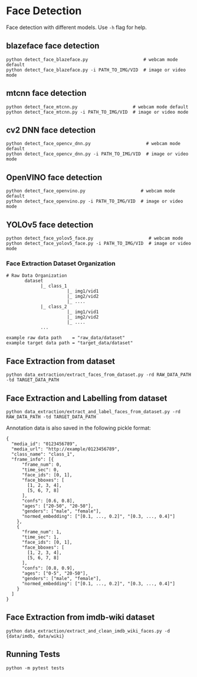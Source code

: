 # Face Detection

Face detection with different models. Use `-h` flag for help.

## blazeface face detection

```shell
python detect_face_blazeface.py                     # webcam mode default
python detect_face_blazeface.py -i PATH_TO_IMG/VID  # image or video mode
```

## mtcnn face detection

```shell
python detect_face_mtcnn.py                     # webcam mode default
python detect_face_mtcnn.py -i PATH_TO_IMG/VID  # image or video mode
```

## cv2 DNN face detection

```shell
python detect_face_opencv_dnn.py                     # webcam mode default
python detect_face_opencv_dnn.py -i PATH_TO_IMG/VID  # image or video mode
```

## OpenVINO face detection

```shell
python detect_face_openvino.py                     # webcam mode default
python detect_face_openvino.py -i PATH_TO_IMG/VID  # image or video mode
```

## YOLOv5 face detection

```shell
python detect_face_yolov5_face.py                     # webcam mode
python detect_face_yolov5_face.py -i PATH_TO_IMG/VID  # image or video mode
```

### Face Extraction Dataset Organization

    # Raw Data Organization
           dataset
                 |_ class_1
                           |_ img1/vid1
                           |_ img2/vid2
                           |_ ....
                 |_ class_2
                           |_ img1/vid1
                           |_ img2/vid2
                           |_ ....
                 ...

    example raw data path    = "raw_data/dataset"
    example target data path = "target_data/dataset"

## Face Extraction from dataset

```shell
python data_extraction/extract_faces_from_dataset.py -rd RAW_DATA_PATH -td TARGET_DATA_PATH
```

## Face Extraction and Labelling from dataset

```shell
python data_extraction/extract_and_label_faces_from_dataset.py -rd RAW_DATA_PATH -td TARGET_DATA_PATH
```

Annotation data is also saved in the following pickle format:

    {
      "media_id": "0123456789",
      "media_url": "http://example/0123456789",
      "class_name": "class_1",
      "frame_info": [{
          "frame_num": 0,
          "time_sec": 0,
          "face_ids": [0, 1],
          "face_bboxes": [
            [1, 2, 3, 4],
            [5, 6, 7, 8]
          ],
          "confs": [0.6, 0.8],
          "ages": ["20-50", "20-50"],
          "genders": ["male", "female"],
          "normed_embedding": ["[0.1, ..., 0.2]", "[0.3, ..., 0.4]"]
        },
        {
          "frame_num": 1,
          "time_sec": 1,
          "face_ids": [0, 1],
          "face_bboxes": [
            [1, 2, 3, 4],
            [5, 6, 7, 8]
          ],
          "confs": [0.8, 0.9],
          "ages": ["0-5", "20-50"],
          "genders": ["male", "female"],
          "normed_embedding": ["[0.1, ..., 0.2]", "[0.3, ..., 0.4]"]
        }
      ]
    }

## Face Extraction from imdb-wiki dataset

```shell
python data_extraction/extract_and_clean_imdb_wiki_faces.py -d {data/imdb, data/wiki}
```

## Running Tests

```shell
python -m pytest tests
```
